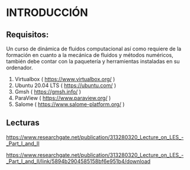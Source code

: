 # INTRODUCCIÓN


## Requisitos:
Un curso de dinámica de fluidos computacional así como requiere de la formación en cuanto a la mecánica de fluidos y métodos numéricos, también debe contar con la paquetería y herramientas instaladas en su ordenador.

01. Virtualbox ( https://www.virtualbox.org/ )
02. Ubuntu 20.04 LTS ( https://ubuntu.com/ )
03. Gmsh ( https://gmsh.info/ )
04. ParaView ( https://www.paraview.org/ )
05. Salome ( https://www.salome-platform.org/ )



## Lecturas

https://www.researchgate.net/publication/313280320_Lecture_on_LES_-_Part_I_and_II

https://www.researchgate.net/publication/313280320_Lecture_on_LES_-_Part_I_and_II/link/5894b2904585158bf6e951b4/download
